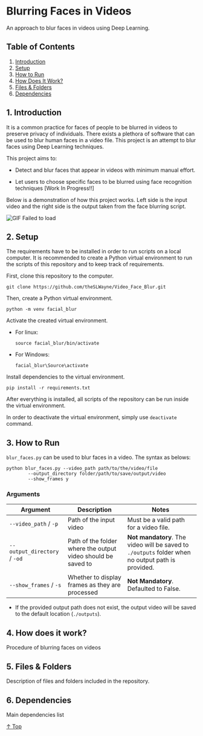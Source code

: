 # Blurring Faces in Videos

An approach to blur faces in videos using Deep Learning.

## Table of Contents

1. [Introduction](#1-introduction)
2. [Setup](#2-setup)
3. [How to Run](#3-how-to-run)
4. [How Does It Work?](#4-how-does-it-work)
5. [Files & Folders](#5-files--folders)
6. [Dependencies](#6-dependencies)

## 1. Introduction

It is a common practice for faces of people to be blurred in videos to preserve privacy of individuals. There exists a plethora of software that can be used to blur human faces in a video file. This project is an attempt to blur faces using Deep Learning techniques.  

This project aims to:  

- Detect and blur faces that appear in videos with minimum manual effort.

- Let users to choose specific faces to be blurred using face recognition techniques [Work In Progress!!]

Below is a demonstration of how this project works. Left side is the input video and the right side is the output taken from the face blurring script.

![GIF Failed to load](./docs/images/example.gif)

## 2. Setup

The requirements have to be installed in order to run scripts on a local computer. It is recommended to create a Python virtual environment to run the scripts of this repository and to keep track of requirements.

First, clone this repository to the computer.

```
git clone https://github.com/theSLWayne/Video_Face_Blur.git
```

Then, create a Python virtual environment.

```
python -m venv facial_blur
```

Activate the created virtual environment.

- For linux:
    ```
    source facial_blur/bin/activate
    ```

- For Windows:
    ```
    facial_blur\Source\activate
    ```

Install dependencies to the virtual environment.

```
pip install -r requirements.txt
```

After everything is installed, all scripts of the repository can be run inside the virtual environment.

In order to deactivate the virtual environment, simply use `deactivate` command.

## 3. How to Run

`blur_faces.py` can be used to blur faces in a video. The syntax as belows:

```
python blur_faces.py --video_path path/to/the/video/file
        --output_directory folder/path/to/save/output/video
        --show_frames y
```

### Arguments

| Argument | Description | Notes |
|----------|-------------|-------|
| `--video_path` / `-p` | Path of the input video | Must be a valid path for a video file. |
| `--output_directory` / `-od` | Path of the folder where the output video should be saved to | **Not mandatory**. The video will be saved to `./outputs` folder when no output path is provided. |
| `--show_frames` / `-s` | Whether to display frames as they are processed | **Not Mandatory**. Defaulted to False. |

- If the provided output path does not exist, the output video will be saved to the default location (`./outputs`).

## 4. How does it work?

Procedure of blurring faces on videos

## 5. Files & Folders

Description of files and folders included in the repository.

## 6. Dependencies

Main dependencies list

[↑ Top](#table-of-contents)